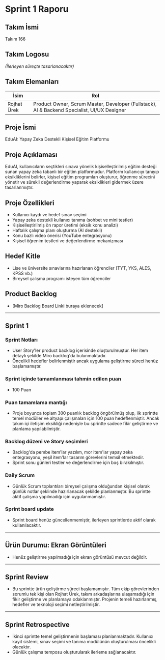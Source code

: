 # Sprint 1 Raporu 

## Takım İsmi
Takım 166

## Takım Logosu
*(İlerleyen süreçte tasarlanacaktır)*

## Takım Elemanları
| İsim         | Rol                                                                 |
|--------------|----------------------------------------------------------------------|
| Rojhat Ürek  | Product Owner, Scrum Master, Developer (Fullstack), AI & Backend Specialist, UI/UX Designer |

## Proje İsmi
EduAI: Yapay Zeka Destekli Kişisel Eğitim Platformu

## Proje Açıklaması
EduAI, kullanıcıların seçtikleri sınava yönelik kişiselleştirilmiş eğitim desteği sunan yapay zeka tabanlı bir eğitim platformudur. Platform kullanıcıyı tanıyıp eksikliklerini belirler, kişisel eğitim programları oluşturur, öğrenme sürecini yönetir ve sürekli değerlendirme yaparak eksiklikleri gidermek üzere tasarlanmıştır.

## Proje Özellikleri
- Kullanıcı kaydı ve hedef sınav seçimi
- Yapay zeka destekli kullanıcı tanıma (sohbet ve mini testler)
- Kişiselleştirilmiş ön rapor üretimi (eksik konu analizi)
- Haftalık çalışma planı oluşturma (AI destekli)
- Konu bazlı video önerisi (YouTube entegrasyonu)
- Kişisel öğrenim testleri ve değerlendirme mekanizması

## Hedef Kitle
- Lise ve üniversite sınavlarına hazırlanan öğrenciler (TYT, YKS, ALES, KPSS vb.)
- Bireysel çalışma programı isteyen tüm öğrenciler

## Product Backlog
- [Miro Backlog Board Linki buraya eklenecek]

---

## Sprint 1

### Sprint Notları
- User Story'ler product backlog içerisinde oluşturulmuştur. Her item detaylı şekilde Miro backlog'da bulunmaktadır.
- Öncelikli hedefler belirlenmiştir ancak uygulama geliştirme süreci henüz başlamamıştır.

### Sprint içinde tamamlanması tahmin edilen puan
- 100 Puan

### Puan tamamlama mantığı
- Proje boyunca toplam 300 puanlık backlog öngörülmüş olup, ilk sprintte temel modüller ve altyapı çalışmaları için 100 puan hedeflenmiştir. Ancak takım içi iletişim eksikliği nedeniyle bu sprintte sadece fikir geliştirme ve planlama yapılabilmiştir.

### Backlog düzeni ve Story seçimleri
- Backlog'da pembe item'lar yazılım, mor item'lar yapay zeka entegrasyonu, yeşil item'lar tasarım görevlerini temsil etmektedir.
- Sprint sonu günleri testler ve değerlendirme için boş bırakılmıştır.

### Daily Scrum
- Günlük Scrum toplantıları bireysel çalışma olduğundan kişisel olarak günlük notlar şeklinde hazırlanacak şekilde planlanmıştır. Bu sprintte aktif çalışma yapılmadığı için uygulanmamıştır.

### Sprint board update
- Sprint board henüz güncellenmemiştir, ilerleyen sprintlerde aktif olarak kullanılacaktır.

---

## Ürün Durumu: Ekran Görüntüleri
- Henüz geliştirme yapılmadığı için ekran görüntüsü mevcut değildir.

---

## Sprint Review
- Bu sprintte ürün geliştirme süreci başlamamıştır. Tüm ekip görevlerinden sorumlu tek kişi olan Rojhat Ürek, takım arkadaşlarına ulaşamadığı için fikir geliştirme ve planlamaya odaklanmıştır. Projenin temeli hazırlanmış, hedefler ve teknoloji seçimi netleştirilmiştir.

---

## Sprint Retrospective
- İkinci sprintte temel geliştirmenin başlaması planlanmaktadır. Kullanıcı kayıt sistemi, sınav seçimi ve tanıma modülünün oluşturulması öncelikli olacaktır.
- Günlük çalışma temposu oluşturularak ilerleme sağlanacaktır.

